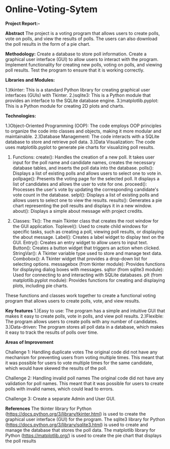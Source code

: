 # Online-Voting-Sytem

**Project Report:-**

**Abstract**
The project is a voting program that allows users to create polls, vote on polls, and view the results of polls. The users can also download the poll results in the form of a pie chart.

**Methodology:**
Create a database to store poll information.
Create a graphical user interface (GUI) to allow users to interact with the program.
Implement functionality for creating new polls, voting on polls, and viewing poll results.
Test the program to ensure that it is working correctly.

**Libraries and Modules:**

1.)tkinter: This is a standard Python library for creating graphical user interfaces (GUIs) with Tkinter.
2.)sqlite3: This is a Python module that provides an interface to the SQLite database engine.
3.)matplotlib.pyplot: This is a Python module for creating 2D plots and charts.

**Technologies:**

1.)Object-Oriented Programming (OOP): The code employs OOP principles to organize the code into classes and objects, making it more modular and maintainable.
2.)Database Management: The code interacts with a SQLite database to store and retrieve poll data.
3.)Data Visualization: The code uses matplotlib.pyplot to generate pie charts for visualizing poll results.
 

1. Functions:
create(): Handles the creation of a new poll. It takes user input for the poll name and candidate names, creates the necessary database tables, and inserts the poll data into the database.
polls(): Displays a list of existing polls and allows users to select one to vote in.
pollpage(): Presents the voting page for the selected poll. It displays a list of candidates and allows the user to vote for one.
proceed(): Processes the user's vote by updating the corresponding candidate's vote count in the database.
selpl(): Displays a list of existing polls and allows users to select one to view the results.
results(): Generates a pie chart representing the poll results and displays it in a new window.
about(): Displays a simple about message with project credits.

2. Classes:
Tk(): The main Tkinter class that creates the root window for the GUI application.
Toplevel(): Used to create child windows for specific tasks, such as creating a poll, viewing poll results, or displaying the about message.
Label(): Creates a label widget to display text on the GUI.
Entry(): Creates an entry widget to allow users to input text.
Button(): Creates a button widget that triggers an action when clicked.
StringVar(): A Tkinter variable type used to store and manage text data.
Combobox(): A Tkinter widget that provides a drop-down list for selecting options.
messagebox (from tkinter module): Provides functions for displaying dialog boxes with messages.
sqltor (from sqlite3 module): Used for connecting to and interacting with SQLite databases.
plt (from matplotlib.pyplot module): Provides functions for creating and displaying plots, including pie charts.

These functions and classes work together to create a functional voting program that allows users to create polls, vote, and view results.

**Key features**
1.)Easy to use: The program has a simple and intuitive GUI that makes it easy to create polls, vote in polls, and view poll results.
2.)Flexible: The program allows users to create polls with any number of candidates.
3.)Data-driven: The program stores all poll data in a database, which makes it easy to track the results of polls over time.

**Areas of Improvement**

Challenge 1: Handling duplicate votes
The original code did not have any mechanism for preventing users from voting multiple times. This meant that it was possible for users to vote multiple times for the same candidate, which would have skewed the results of the poll.

Challenge 2: Handling invalid poll names
The original code did not have any validation for poll names. This meant that it was possible for users to create polls with invalid names, which could lead to errors.

Challenge 3: Create a separate Admin and User GUI.

**References**
The tkinter library for Python (https://docs.python.org/3/library/tkinter.html) is used to create the graphical user interface (GUI) for the program.
The sqlite3 library for Python (https://docs.python.org/3/library/sqlite3.html) is used to create and manage the database that stores the poll data.
The matplotlib library for Python (https://matplotlib.org/) is used to create the pie chart that displays the poll results
